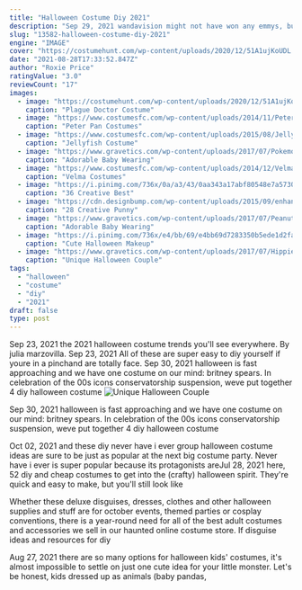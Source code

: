 ```yaml
---
title: "Halloween Costume Diy 2021"
description: "Sep 29, 2021 wandavision might not have won any emmys, but its two lead characters are destined to inspire some of the best halloween costumes of 2021.There are several versions of"
slug: "13582-halloween-costume-diy-2021"
engine: "IMAGE"
cover: "https://costumehunt.com/wp-content/uploads/2020/12/51A1ujKoUDL._AC_UX679_.jpg"
date: "2021-08-28T17:33:52.847Z"
author: "Roxie Price"
ratingValue: "3.0"
reviewCount: "17"
images:
  - image: "https://costumehunt.com/wp-content/uploads/2020/12/51A1ujKoUDL._AC_UX679_.jpg"
    caption: "Plague Doctor Costume"
  - image: "https://www.costumesfc.com/wp-content/uploads/2014/11/Peter-Pan-Costumes.jpg"
    caption: "Peter Pan Costumes"
  - image: "https://www.costumesfc.com/wp-content/uploads/2015/08/Jellyfish-Umbrella-Costume.jpg"
    caption: "Jellyfish Costume"
  - image: "https://www.gravetics.com/wp-content/uploads/2017/07/Pokemon-Team.jpeg"
    caption: "Adorable Baby Wearing"
  - image: "https://www.costumesfc.com/wp-content/uploads/2014/12/Velma-Scooby-Doo-Costume.jpg"
    caption: "Velma Costumes"
  - image: "https://i.pinimg.com/736x/0a/a3/43/0aa343a17abf80548e7a573093f3d488.jpg"
    caption: "36 Creative Best"
  - image: "https://cdn.designbump.com/wp-content/uploads/2015/09/enhanced-buzz-391-1441982255-5.jpg"
    caption: "28 Creative Punny"
  - image: "https://www.gravetics.com/wp-content/uploads/2017/07/Peanut-girl.jpg"
    caption: "Adorable Baby Wearing"
  - image: "https://i.pinimg.com/736x/e4/bb/69/e4bb69d7283350b5ede1d2fa01f68ff0--day-makeup-makeup-ideas.jpg"
    caption: "Cute Halloween Makeup"
  - image: "https://www.gravetics.com/wp-content/uploads/2017/07/Hippies-couples-costume.jpg"
    caption: "Unique Halloween Couple"
tags:
  - "halloween"
  - "costume"
  - "diy"
  - "2021"
draft: false
type: post
---
```


Sep 23, 2021 the 2021 halloween costume trends you'll see everywhere. By julia marzovilla. Sep 23, 2021  All of these are super easy to diy yourself if youre in a pinchand are totally face. Sep 30, 2021 halloween is fast approaching and we have one costume on our mind: britney spears. In celebration of the 00s icons conservatorship suspension, weve put together 4 diy halloween costume
![Unique Halloween Couple](https://www.gravetics.com/wp-content/uploads/2017/07/Hippies-couples-costume.jpg "Unique Halloween Couple")

Sep 30, 2021 halloween is fast approaching and we have one costume on our mind: britney spears. In celebration of the 00s icons conservatorship suspension, weve put together 4 diy halloween costume
<!--inArticleAds-->

<!--galleryOne-->

Oct 02, 2021 and these diy never have i ever group halloween costume ideas are sure to be just as popular at the next big costume party. Never have i ever is super popular because its protagonists areJul 28, 2021 here, 52 diy and cheap costumes to get into the (crafty) halloween spirit. They're quick and easy to make, but you'll still look like
<!--inArticleAds-->

<!--galleryTwo-->

Whether these deluxe disguises, dresses, clothes and other halloween supplies and stuff are for october events, themed parties or cosplay conventions, there is a year-round need for all of the best adult costumes and accessories we sell in our haunted online costume store. If disguise ideas and resources for diy
<!--galleryThree-->

Aug 27, 2021 there are so many options for halloween kids' costumes, it's almost impossible to settle on just one cute idea for your little monster. Let's be honest, kids dressed up as animals (baby pandas,